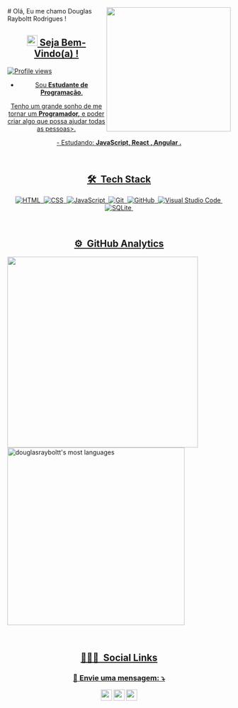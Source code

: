 <img align="right" height="280em" src="https://www.mygo.ge/uploads/blog/1584023795.jpg"/>
# Olá, 
Eu me chamo Douglas Rayboltt Rodrigues !
 
 <div>
  <a href="https://github.com/douglasrayboltt">
</div>
<span align="center">

## <img src="https://i.imgur.com/0hdZ65D.gif" width="24"> Seja Bem-Vindo(a) !
<p align="left"> <img src="https://komarev.com/ghpvc/?username=douglasrayboltt&color=yellow" alt="Profile views" /> </p>

- Sou <strong>Estudante de Programação</strong>.<br /></p>
<p>Tenho um grande sonho de me tornar um <strong>Programador,</strong> e poder criar algo que possa ajudar todas as pessoas>.
</p>

<p align="center">
  -  Estudando: <strong>JavaScript, React , Angular .</strong>
</p>

<br>

## 🛠 &nbsp;Tech Stack

![HTML](https://img.shields.io/badge/-HTML-05122A?style=flat&logo=HTML5)&nbsp;
![CSS](https://img.shields.io/badge/-CSS-05122A?style=flat&logo=CSS3&logoColor=1572B6)&nbsp;
![JavaScript](https://img.shields.io/badge/-JavaScript-05122A?style=flat&logo=javascript)&nbsp;
![Git](https://img.shields.io/badge/-Git-05122A?style=flat&logo=git)&nbsp;
![GitHub](https://img.shields.io/badge/-GitHub-05122A?style=flat&logo=github)&nbsp;
![Visual Studio Code](https://img.shields.io/badge/-Visual%20Studio%20Code-05122A?style=flat&logo=visual-studio-code&logoColor=007ACC)&nbsp;
![SQLite](https://img.shields.io/badge/-SQLite-05122A?style=flat&logo=sqlite)&nbsp;

<br>

## ⚙️ &nbsp;GitHub Analytics

<p align="left">
<img width="430em" src="https://github-readme-stats.vercel.app/api?username=douglasrayboltt&show_icons=true&theme=vision-friendly-dark"%20alt="douglasrayboltt%27s%20stat"/>
<img width="400em" src="https://github-readme-stats.vercel.app/api/top-langs/?username=douglasrayboltt&layout=compact&theme=vision-friendly-dark" alt="douglasrayboltt's most languages"/>
</p>

<br>
 
## 👨🏽‍🦲 &nbsp;Social Links
 <h3>
 <p align="center" height="25"/>
  💌 Envie uma mensagem: ⤵️
</p>
 </h3>
 
<p align="center">
  <a href="https://www.instagram.com/douglasrayboltt/" alt="Instagram">
  <img src="https://img.shields.io/badge/-Instagram-DF0174?style=flat-square&logo=instagram&logoColor=white&link=https://www.instagram.com/keidsondesigner/"
       height="25"/></a>
  
  <a href="https://www.facebook.com/douglas.rayboltt/" alt="Facebook">
  <img src="https://img.shields.io/badge/-Facebook-3b5998?style=flat-square&logo=facebook&logoColor=white&link=https://www.facebook.com/keidsonroby/"
       height="25"/></a>
  
  <a href="https://www.linkedin.com/in/douglas-rayboltt-1b8b67186/" alt="Linkedin">
  <img src="https://img.shields.io/badge/-Linkedin-0e76a8?style=flat-square&logo=Linkedin&logoColor=white&link=https://www.linkedin.com/in/keidsonroby/"
       height="25"/></a>
</p>  

